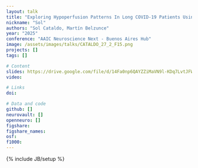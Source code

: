 ```yaml
---
layout: talk
title: "Exploring Hypoperfusion Patterns In Long COVID-19 Patients Using Arterial Spin Labeling"
nickname: "Sol"
authors: "Sol Cataldo, Martín Belzunce"
year: "2025"
conference: "AAIC Neuroscience Next - Buenos Aires Hub"
image: /assets/images/talks/CATALDO_27_2_F15.png
projects: []
tags: []

# Content
slides: https://drive.google.com/file/d/14Fa0np6QAYZZiMaVN9l-KDq7LvtJFWyS/view?usp=sharing
video:

# Links
doi:

# Data and code
github: []
neurovault: []
openneuro: []
figshare:
figshare_names:
osf:
f1000:
---
```

{% include JB/setup %}
